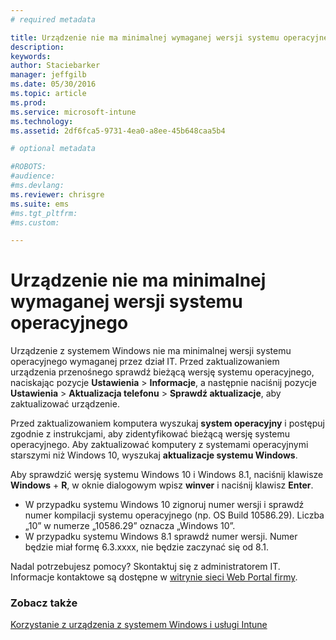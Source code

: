 ```yaml
---
# required metadata

title: Urządzenie nie ma minimalnej wymaganej wersji systemu operacyjnego | Microsoft Intune
description:
keywords:
author: Staciebarker
manager: jeffgilb
ms.date: 05/30/2016
ms.topic: article
ms.prod:
ms.service: microsoft-intune
ms.technology:
ms.assetid: 2df6fca5-9731-4ea0-a8ee-45b648caa5b4

# optional metadata

#ROBOTS:
#audience:
#ms.devlang:
ms.reviewer: chrisgre
ms.suite: ems
#ms.tgt_pltfrm:
#ms.custom:

---
```



# Urządzenie nie ma minimalnej wymaganej wersji systemu operacyjnego

Urządzenie z systemem Windows nie ma minimalnej wersji systemu operacyjnego wymaganej przez dział IT. Przed zaktualizowaniem urządzenia przenośnego sprawdź bieżącą wersję systemu operacyjnego, naciskając pozycje **Ustawienia** &gt; **Informacje**, a następnie naciśnij pozycje **Ustawienia** &gt; **Aktualizacja telefonu** &gt; **Sprawdź aktualizacje**, aby zaktualizować urządzenie.

Przed zaktualizowaniem komputera wyszukaj **system operacyjny** i postępuj zgodnie z instrukcjami, aby zidentyfikować bieżącą wersję systemu operacyjnego. Aby zaktualizować komputery z systemami operacyjnymi starszymi niż Windows 10, wyszukaj **aktualizacje systemu Windows**.

Aby sprawdzić wersję systemu Windows 10 i Windows 8.1, naciśnij klawisze **Windows** + **R**, w oknie dialogowym wpisz **winver** i naciśnij klawisz **Enter**.

- W przypadku systemu Windows 10 zignoruj numer wersji i sprawdź numer kompilacji systemu operacyjnego (np. OS Build 10586.29). Liczba „10” w numerze „10586.29” oznacza „Windows 10”.
- W przypadku systemu Windows 8.1 sprawdź numer wersji. Numer będzie miał formę 6.3.xxxx, nie będzie zaczynać się od 8.1.

Nadal potrzebujesz pomocy? Skontaktuj się z administratorem IT. Informacje kontaktowe są dostępne w [witrynie sieci Web Portal firmy](http://portal.manage.microsoft.com).

### Zobacz także
[Korzystanie z urządzenia z systemem Windows i usługi Intune](using-your-windows-device-with-intune.md)

<!--HONumber=Jun16_HO2-->


